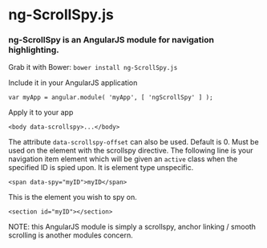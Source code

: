 # ng-ScrollSpy.js

### ng-ScrollSpy is an AngularJS module for navigation highlighting.

Grab it with Bower: `bower install ng-ScrollSpy.js`

Include it in your AngularJS application

	var myApp = angular.module( 'myApp', [ 'ngScrollSpy' ] );

Apply it to your app

	<body data-scrollspy>...</body>

The attribute `data-scrollspy-offset` can also be used. Default is 0. Must be used on the element with the scrollspy directive. The following line is your navigation item element which will be given an `active` class when the specified ID is spied upon. It is element type unspecific.

	<span data-spy="myID">myID</span>

This is the element you wish to spy on.

	<section id="myID"></section>

NOTE: this AngularJS module is simply a scrollspy, anchor linking / smooth scrolling is another modules concern.